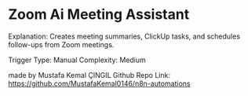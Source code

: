 # Zoom Ai Meeting Assistant

Explanation:
Creates meeting summaries, ClickUp tasks, and schedules follow-ups from Zoom meetings.

Trigger Type: Manual
Complexity: Medium

made by Mustafa Kemal ÇINGIL
Github Repo Link: https://github.com/MustafaKemal0146/n8n-automations
